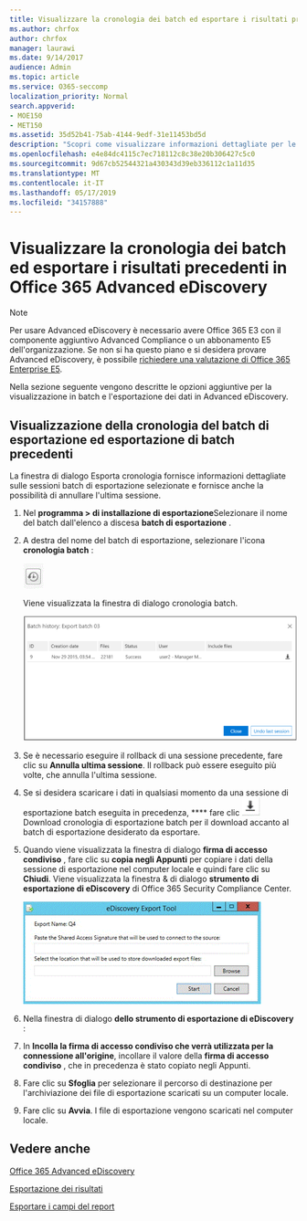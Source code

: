 ```yaml
---
title: Visualizzare la cronologia dei batch ed esportare i risultati precedenti in Office 365 Advanced eDiscovery
ms.author: chrfox
author: chrfox
manager: laurawi
ms.date: 9/14/2017
audience: Admin
ms.topic: article
ms.service: O365-seccomp
localization_priority: Normal
search.appverid:
- MOE150
- MET150
ms.assetid: 35d52b41-75ab-4144-9edf-31e11453bd5d
description: "Scopri come visualizzare informazioni dettagliate per le sessioni batch di esportazione selezionate e come annullare l'ultima sessione di esportazione in Office 365 Advanced eDiscovery.  "
ms.openlocfilehash: e4e84dc4115c7ec718112c8c38e20b306427c5c0
ms.sourcegitcommit: 9d67cb52544321a430343d39eb336112c1a11d35
ms.translationtype: MT
ms.contentlocale: it-IT
ms.lasthandoff: 05/17/2019
ms.locfileid: "34157888"
---
```

# <a name="view-batch-history-and-export-past-results-in-office-365-advanced-ediscovery"></a>Visualizzare la cronologia dei batch ed esportare i risultati precedenti in Office 365 Advanced eDiscovery

> [!NOTE]
> Per usare Advanced eDiscovery è necessario avere Office 365 E3 con il componente aggiuntivo Advanced Compliance o un abbonamento E5 dell'organizzazione. Se non si ha questo piano e si desidera provare Advanced eDiscovery, è possibile [richiedere una valutazione di Office 365 Enterprise E5](https://go.microsoft.com/fwlink/p/?LinkID=698279). 
  
Nella sezione seguente vengono descritte le opzioni aggiuntive per la visualizzazione in batch e l'esportazione dei dati in Advanced eDiscovery. 
  
## <a name="viewing-export-batch-history-and-exporting-previous-batches"></a>Visualizzazione della cronologia del batch di esportazione ed esportazione di batch precedenti

La finestra di dialogo Esporta cronologia fornisce informazioni dettagliate sulle sessioni batch di esportazione selezionate e fornisce anche la possibilità di annullare l'ultima sessione.
  
1. Nel **programma \> di installazione di esportazione**Selezionare il nome del batch dall'elenco a discesa **batch di esportazione** . 
    
2. A destra del nome del batch di esportazione, selezionare l'icona **cronologia batch** : 
    
    ![Icona di esportazione dello storico batch](media/a14f6ef9-0c3c-4851-b65d-9380f2d8a38a.gif)
  
    Viene visualizzata la finestra di dialogo cronologia batch.
    
    ![Esporta storico batch](media/04c5b75c-348c-491d-b4fe-716659333890.png)
  
3. Se è necessario eseguire il rollback di una sessione precedente, fare clic su **Annulla ultima sessione**. Il rollback può essere eseguito più volte, che annulla l'ultima sessione.
    
4. Se si desidera scaricare i dati in qualsiasi momento da una sessione di esportazione batch eseguita in precedenza, **** fare clic ![sull'icona](media/de69b920-a6ac-4ddb-b93e-e1cc5888e6c4.gif) Download cronologia di esportazione batch per il download accanto al batch di esportazione desiderato da esportare. 
    
5. Quando viene visualizzata la finestra di dialogo **firma di accesso condiviso** , fare clic su **copia negli Appunti** per copiare i dati della sessione di esportazione nel computer locale e quindi fare clic su **Chiudi**. Viene visualizzata la finestra &amp; di dialogo **strumento di esportazione di eDiscovery** di Office 365 Security Compliance Center. 
    
    ![Finestra di dialogo Esporta eDiscovery](media/01f79d2d-6da0-45e6-9c6f-ab12347572cb.gif)
  
6. Nella finestra di dialogo **dello strumento di esportazione di eDiscovery** : 
    
1. In **Incolla la firma di accesso condiviso che verrà utilizzata per la connessione all'origine**, incollare il valore della **firma di accesso condiviso** , che in precedenza è stato copiato negli Appunti. 
    
2. Fare clic su **Sfoglia** per selezionare il percorso di destinazione per l'archiviazione dei file di esportazione scaricati su un computer locale. 
    
3. Fare clic su **Avvia**. I file di esportazione vengono scaricati nel computer locale. 
    
## <a name="see-also"></a>Vedere anche

[Office 365 Advanced eDiscovery](office-365-advanced-ediscovery.md)
  
[Esportazione dei risultati](export-results-in-advanced-ediscovery.md)

[Esportare i campi del report](export-report-fields-in-advanced-ediscovery.md)

